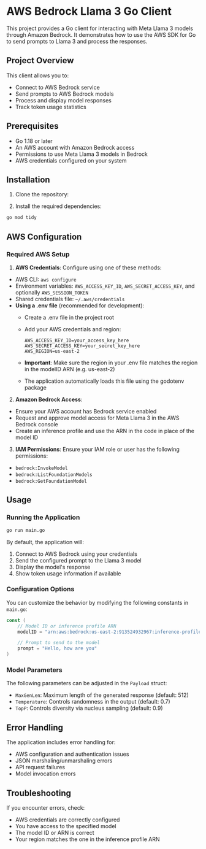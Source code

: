 # AWS Bedrock Llama 3 Go Client

This project provides a Go client for interacting with Meta Llama 3 models through Amazon Bedrock. It demonstrates how to use the AWS SDK for Go to send prompts to Llama 3 and process the responses.

## Project Overview

This client allows you to:

- Connect to AWS Bedrock service
- Send prompts to AWS Bedrock models
- Process and display model responses
- Track token usage statistics

## Prerequisites

- Go 1.18 or later
- An AWS account with Amazon Bedrock access
- Permissions to use Meta Llama 3 models in Bedrock
- AWS credentials configured on your system

## Installation

1. Clone the repository:

2. Install the required dependencies:

```bash
go mod tidy
```

## AWS Configuration

### Required AWS Setup

1. **AWS Credentials**: Configure using one of these methods:

- AWS CLI: `aws configure`
- Environment variables: `AWS_ACCESS_KEY_ID`, `AWS_SECRET_ACCESS_KEY`, and optionally `AWS_SESSION_TOKEN`
- Shared credentials file: `~/.aws/credentials`
- **Using a .env file** (recommended for development):
  - Create a .env file in the project root
  - Add your AWS credentials and region:

    ```text
    AWS_ACCESS_KEY_ID=your_access_key_here
    AWS_SECRET_ACCESS_KEY=your_secret_key_here
    AWS_REGION=us-east-2
    ```

  - **Important**: Make sure the region in your .env file matches the region in the modelID ARN (e.g. us-east-2)
  - The application automatically loads this file using the godotenv package

2. **Amazon Bedrock Access**:

- Ensure your AWS account has Bedrock service enabled
- Request and approve model access for Meta Llama 3 in the AWS Bedrock console
- Create an inference profile and use the ARN in the code in place of the model ID

3. **IAM Permissions**:
Ensure your IAM role or user has the following permissions:

- `bedrock:InvokeModel`
- `bedrock:ListFoundationModels`
- `bedrock:GetFoundationModel`

## Usage

### Running the Application

```bash
go run main.go
```

By default, the application will:

1. Connect to AWS Bedrock using your credentials
2. Send the configured prompt to the Llama 3 model
3. Display the model's response
4. Show token usage information if available

### Configuration Options

You can customize the behavior by modifying the following constants in `main.go`:

```go
const (
    // Model ID or inference profile ARN
    modelID = "arn:aws:bedrock:us-east-2:913524932967:inference-profile/us.meta.llama3-2-1b-instruct-v1:0"

    // Prompt to send to the model
    prompt = "Hello, how are you"
)
```

### Model Parameters

The following parameters can be adjusted in the `Payload` struct:

- `MaxGenLen`: Maximum length of the generated response (default: 512)
- `Temperature`: Controls randomness in the output (default: 0.7)
- `TopP`: Controls diversity via nucleus sampling (default: 0.9)

## Error Handling

The application includes error handling for:

- AWS configuration and authentication issues
- JSON marshaling/unmarshaling errors
- API request failures
- Model invocation errors

## Troubleshooting

If you encounter errors, check:

- AWS credentials are correctly configured
- You have access to the specified model
- The model ID or ARN is correct
- Your region matches the one in the inference profile ARN
